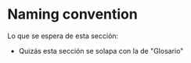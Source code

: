 # Naming convention

Lo que se espera de esta sección:
- Quizás esta sección se solapa con la de "Glosario"